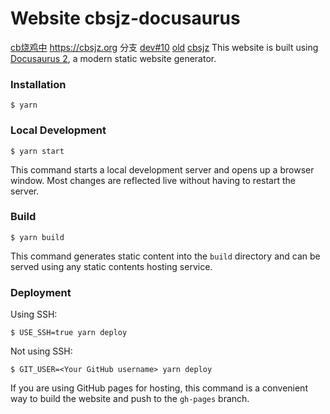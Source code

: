 # Website cbsjz-docusaurus
[cb烧鸡中](https://shaotori.org) https://cbsjz.org
分支 [dev#10](https://github.com/shaotori/cbsjz-docusaurus/tree/dev%2310) [old](https://github.com/shaotori/cbsjz-docusaurus/tree/old) [cbsjz](https://github.com/shaotori/cbsjz-docusaurus/tree/cbsjz)
This website is built using [Docusaurus 2](https://docusaurus.io/), a modern static website generator.

### Installation

```
$ yarn
```

### Local Development

```
$ yarn start
```

This command starts a local development server and opens up a browser window. Most changes are reflected live without having to restart the server.

### Build

```
$ yarn build
```

This command generates static content into the `build` directory and can be served using any static contents hosting service.

### Deployment

Using SSH:

```
$ USE_SSH=true yarn deploy
```

Not using SSH:

```
$ GIT_USER=<Your GitHub username> yarn deploy
```

If you are using GitHub pages for hosting, this command is a convenient way to build the website and push to the `gh-pages` branch.
